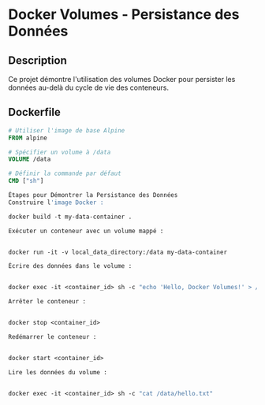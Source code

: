 # Docker Volumes - Persistance des Données

## Description

Ce projet démontre l'utilisation des volumes Docker pour persister les données au-delà du cycle de vie des conteneurs.

## Dockerfile

```Dockerfile
# Utiliser l'image de base Alpine
FROM alpine

# Spécifier un volume à /data
VOLUME /data

# Définir la commande par défaut
CMD ["sh"]

Étapes pour Démontrer la Persistance des Données
Construire l'image Docker :

docker build -t my-data-container .

Exécuter un conteneur avec un volume mappé :


docker run -it -v local_data_directory:/data my-data-container

Écrire des données dans le volume :


docker exec -it <container_id> sh -c "echo 'Hello, Docker Volumes!' > /data/hello.txt"

Arrêter le conteneur :


docker stop <container_id>

Redémarrer le conteneur :


docker start <container_id>

Lire les données du volume :


docker exec -it <container_id> sh -c "cat /data/hello.txt"